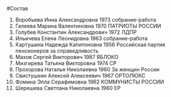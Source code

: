 #Состав
1. Воробьева Инна Александровна 1973 собрание-работа
2. Галеева Марина Валентиновна 1970 ПАТРИОТЫ РОССИИ
3. Голубев Константин Александрович 1972 ЛДПР
4. Ильичева Елена Леонидовна 1963 собрание-работа
5. Картушина Надежда Капитоновна 1956 Российская партия пенсионеров за справедливость
6. Махов Сергей Викторович 1987 ЯБЛОКО
7. Мизгирева Татьяна Викторовна 1974 СР
8. Прохорова Наталья Николаевна 1960 За женщин России
9. Свистушкин Алексей Алексеевич 1967 ОРТОЛЮКС
10. Фомина Элла Серафимовна 1962 КОММУНИСТЫ РОССИИ
11. Шерешева Светлана Николаевна 1960 ЕР
